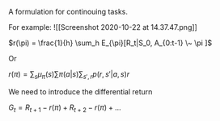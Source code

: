 A formulation for continouing tasks. 

For example: 
![[Screenshot 2020-10-22 at 14.37.47.png]]

$r(\pi) = \frac{1}{h} \sum_h E_{\pi}[R_t|S_0, A_{0:t-1} \~ \pi ]$

Or

$r(\pi) = \sum_s \mu_{\pi}(s) \sum \pi(a|s) \sum_{s', r} p(r, s'|a, s) r$

We need to introduce the differential return

$G_{t} = R_{t + 1} - r(\pi) + R_{t + 2} - r(\pi) + ...$

